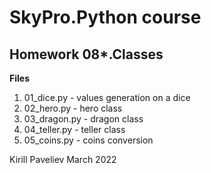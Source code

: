 # SkyPro.Python course
## Homework 08*.Classes

**Files**
1. 01_dice.py - values generation on a dice
2. 02_hero.py - hero class
3. 03_dragon.py - dragon class
4. 04_teller.py - teller class
5. 05_coins.py - coins conversion


Kirill Paveliev
March 2022

